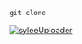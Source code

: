 ```markdown
git clone  
```

[![syleeUploader](https://img.youtube.com/vi/RfQS0P_I6l4/0.jpg)](https://www.youtube.com/watch?v=RfQS0P_I6l4)
